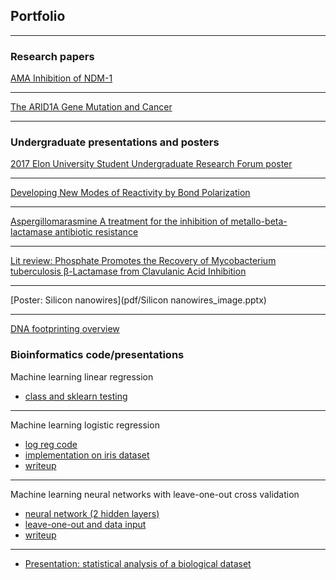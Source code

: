 ## Portfolio

---

### Research papers

[AMA Inhibition of NDM-1](pdf/AMA_Inhibition_of_NDM-1_(final).docx)

---
[The ARID1A Gene Mutation and Cancer](pdf/arid1a_paper.pdf)

---

### Undergraduate presentations and posters

[2017 Elon University Student Undergraduate Research Forum poster](pdf/SUREPosterFinal.pptx)

---

[Developing New Modes of Reactivity by Bond Polarization](pdf/SURE_presentation.pptx)

---

[Aspergillomarasmine A treatment for the inhibition of metallo-beta-lactamase antibiotic resistance](pdf/NDM_Presentation.pptx)

---

[Lit review: Phosphate Promotes the Recovery of Mycobacterium tuberculosis β-Lactamase from Clavulanic Acid Inhibition](pdf/Beta-lactamase2.pptx)

---

[Poster: Silicon nanowires](pdf/Silicon nanowires_image.pptx)

---

[DNA footprinting overview](pdf/DNA_footprinting.pptx)

### Bioinformatics code/presentations

Machine learning linear regression
- [class and sklearn testing](pdf/ML_files/lmClass_and_sklearn_linmodel.py)

---

Machine learning logistic regression
- [log reg code](pdf/ML_files/my_logistic_reg.py)
- [implementation on iris dataset](pdf/ML_files/logistic_iris.py)
- [writeup](pdf/ML_files/Homework2_results.pdf)

---

Machine learning neural networks with leave-one-out cross validation
- [neural network (2 hidden layers)](pdf/ML_files/neural_hw3.py)
- [leave-one-out and data input](pdf/ML_files/loo_wdbc_kearney.py)
- [writeup](pdf/ML_files/Neural_hw3_writeup_(1).pdf)

---

- [Presentation: statistical analysis of a biological dataset](pdf/Stats_project.pptx)

